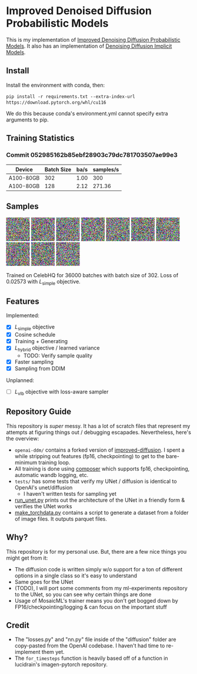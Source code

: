 # Improved Denoised Diffusion Probabilistic Models
This is my implementation of [Improved Denoising Diffusion Probabilistic Models](https://arxiv.org/abs/2102.09672).
It also has an implementation of [Denoising Diffusion Implicit Models](https://arxiv.org/abs/2010.02502).

## Install
Install the environment with conda, then:

```
pip install -r requirements.txt --extra-index-url https://download.pytorch.org/whl/cu116
```

We do this because conda's environment.yml cannot specify extra arguments to pip.

## Training Statistics
### Commit 052985162b85ebf28903c79dc781703507ae99e3
| Device    | Batch Size | ba/s | samples/s |
|-----------|------------|------|-----------|
| A100-80GB | 302        | 1.00 | 300       |
| A100-80GB | 128        | 2.12 | 271.36    |

## Samples
<p float="left">
  <img src="./generated_faces/0000.gif" width="64" />
  <img src="./generated_faces/0001.gif" width="64" />
  <img src="./generated_faces/0002.gif" width="64" />
  <img src="./generated_faces/0003.gif" width="64" />
  <img src="./generated_faces/0004.gif" width="64" />
  <img src="./generated_faces/0005.gif" width="64" />
  <img src="./generated_faces/0006.gif" width="64" />
  <img src="./generated_faces/0007.gif" width="64" />
  <img src="./generated_faces/0008.gif" width="64" />
  <img src="./generated_faces/0009.gif" width="64" />
</p>

Trained on CelebHQ for 36000 batches with batch size of 302.
Loss of 0.02573 with $L_\text{simple}$ objective.

## Features
Implemented:
- [x] $L_\text{simple}$ objective
- [x] Cosine schedule
- [x] Training + Generating
- [x] $L_\text{hybrid}$ objective / learned variance
  - TODO: Verify sample quality
- [x] Faster sampling
- [x] Sampling from DDIM

Unplanned:
- [ ] $L_\text{vlb}$ objective with loss-aware sampler

## Repository Guide
This repository is *super* messy. It has a lot of scratch files that represent my attempts at figuring things out / debugging escapades. Nevertheless, here's the overview:
- `openai-ddm/` contains a forked version of [improved-diffusion](https://github.com/openai/improved-diffusion). I spent a while stripping out features (fp16, checkpointing) to get to the bare-minimum training loop.
- All training is done using [composer](https://github.com/mosaicml/composer) which supports fp16, checkpointing, automatic wandb logging, etc.
- `tests/` has some tests that verify my UNet / diffusion is identical to OpenAI's unet/diffusion
    - I haven't written tests for sampling yet
- [run_unet.py](./run_unet.py) prints out the architecture of the UNet in a friendly form & verifies the UNet works
- [make_torchdata.py](./data_scripts/make_torchdata.py) contains a script to generate a dataset from a folder of image files. It outputs parquet files.

## Why?
This repository is for my personal use. But, there are a few nice things you might get from it:
- The diffusion code is written simply w/o support for a ton of different options in a single class so it's easy to understand
- Same goes for the UNet
- (TODO), I will port some comments from my ml-experiments repository to the UNet, so you can see why certain things are done
- Usage of MosaicML's trainer means you don't get bogged down by FP16/checkpointing/logging & can focus on the important stuff

## Credit
- The "losses.py" and "nn.py" file inside of the "diffusion" folder are copy-pasted from the OpenAI codebase. I haven't had time to re-implement them yet. 
- The `for_timesteps` function is heavily based off of a function in lucidrain's imagen-pytorch repository.
